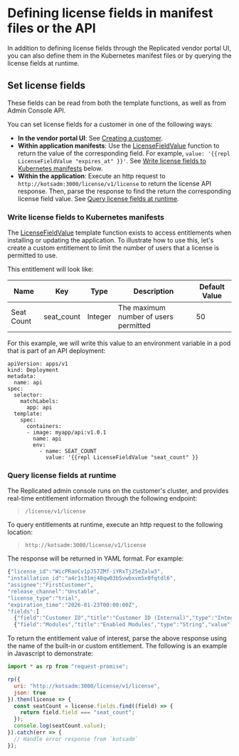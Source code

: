 # Defining license fields in manifest files or the API

In addition to defining license fields through the Replicated vendor portal UI, you can also define them in the Kubernetes manifest files or by querying the license fields at runtime.

## Set license fields

These fields can be read from both the template functions, as well as from Admin Console API. 

You can set license fields for a customer in one of the following ways:

* **In the vendor portal UI**: See [Creating a customer](releases-creating-customer).
* **Within application manifests**: Use the [LicenseFieldValue](/reference/template-functions/license-context) function to return the value of the corresponding field. For example, `value: '{{repl LicenseFieldValue "expires_at" }}'`. See [Write license fields to Kubernetes manifests](#write-license-fields-to-kubernetes-manifests) below.
* **Within the application**: Execute an http request to `http://kotsadm:3000/license/v1/license` to return the license API response. Then, parse the response to find the return the corresponding license field value. See [Query license fields at runtime](#query-license-fields-at-runtime).

### Write license fields to Kubernetes manifests

The [LicenseFieldValue](/reference/template-functions/license-context) template function exists to access entitlements when installing or updating the application.
To illustrate how to use this, let's create a custom entitlement to limit the number of users that a license is permitted to use.

This entitlement will look like:

| Name | Key | Type | Description | Default Value |
|------|-----|------|-------------|---------------|
| Seat Count | seat_count | Integer | The maximum number of users permitted | 50 |

For this example, we will write this value to an environment variable in a pod that is part of an API deployment:

```
apiVersion: apps/v1
kind: Deployment
metadata:
  name: api
spec:
  selector:
    matchLabels:
      app: api
  template:
    spec:
      containers:
      - image: myapp/api:v1.0.1
        name: api
        env:
          - name: SEAT_COUNT
            value: '{{repl LicenseFieldValue "seat_count" }}
```            


### Query license fields at runtime

The Replicated admin console runs on the customer's cluster, and provides real-time entitlement information through the following endpoint:
>`/license/v1/license`

To query entitlements at runtime, execute an http request to the following location:
>`http://kotsadm:3000/license/v1/license`

The response will be returned in YAML format.
For example:
```javascript
{"license_id":"WicPRaoCv1pJ57ZMf-iYRxTj25eZalw3",
"installation_id":"a4r1s31mj48qw03b5vwbxvm5x0fqtdl6",
"assignee":"FirstCustomer",
"release_channel":"Unstable",
"license_type":"trial",
"expiration_time":"2026-01-23T00:00:00Z",
"fields":[
  {"field":"Customer ID","title":"Customer ID (Internal)","type":"Integer","value":121,"hide_from_customer":true},
  {"field":"Modules","title":"Enabled Modules","type":"String","value":"Analytics, Integration"}]}
```

To return the entitlement value of interest, parse the above response using the name of the built-in or custom entitlement.
The following is an example in Javascript to demonstrate:

```javascript
import * as rp from "request-promise";

rp({
  uri: "http://kotsadm:3000/license/v1/license",
  json: true
}).then(license => {
  const seatCount = license.fields.find((field) => {
    return field.field === "seat_count";
  });
  console.log(seatCount.value);
}).catch(err => {
  // Handle error response from `kotsadm`
});
```
